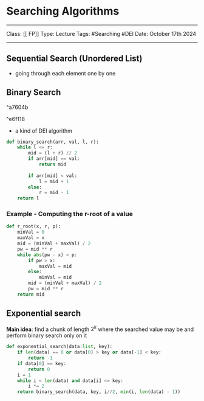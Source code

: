 # Searching Algorithms
___
Class: [[ FP]]
Type: Lecture
Tags: #Searching #DEI 
Date: October 17th 2024
___ 
## Sequential Search (Unordered List)
- going through each element one by one 
## Binary Search

^a7604b

^e6f118
- a kind of DEI algorithm
```python
def binary_search(arr, val, l, r):  
    while l <= r:  
        mid = (l + r) // 2  
        if arr[mid] == val:  
            return mid  
  
        if arr[mid] < val:  
            l = mid + 1  
        else:  
            r = mid - 1  
    return l  
```
### Example - Computing the r-root of a value
```python
def r_root(x, r, p):  
    minVal = 0  
    maxVal = x  
    mid = (minVal + maxVal) / 2  
    pw = mid ** r  
    while abs(pw - x) > p:  
        if pw > x:  
            maxVal = mid  
        else:  
            minVal = mid  
        mid = (minVal + maxVal) / 2  
        pw = mid ** r  
    return mid
```
## Exponential search
**Main idea**: find a chunk of length $2^k$ where the searched value may be and perform binary search only on it 

```python
def exponential_search(data:list, key):
	if len(data) == 0 or data[0] > key or data[-1] < key:
		return -1 
	if data[0] == key:
		return 0 
	i = 1 
	while i < len(data) and data[i] <= key:
		i *= 2
	return binary_search(data, key, i//2, min(i, len(data) - 1))

```
